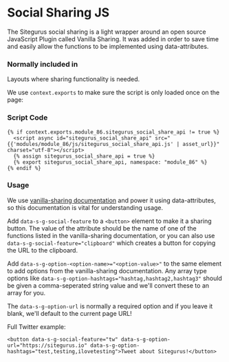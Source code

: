 # Social Sharing JS

The Sitegurus social sharing is a light wrapper around an open source JavaScript Plugin called Vanilla Sharing. It was added in order to save time and easily allow the functions to be implemented using data-attributes.

### Normally included in <a href="#normally-included-in" id="normally-included-in"></a>

Layouts where sharing functionality is needed.

We use `context.exports` to make sure the script is only loaded once on the page:

### Script Code <a href="#script-code" id="script-code"></a>

```liquid
{% if context.exports.module_86.sitegurus_social_share_api != true %}
  <script async id="sitegurus_social_share_api" src="{{'modules/module_86/js/sitegurus_social_share_api.js' | asset_url}}" charset="utf-8"></script>
  {% assign sitegurus_social_share_api = true %}
  {% export sitegurus_social_share_api, namespace: "module_86" %}
{% endif %}

```

### Usage <a href="#usage" id="usage"></a>

We use [vanilla-sharing documentation](https://www.npmjs.com/package/vanilla-sharing) and power it using data-attributes, so this documentation is vital for understanding usage.

Add `data-s-g-social-feature` to a `<button>` element to make it a sharing button. The value of the attribute should be the name of one of the functions listed in the vanilla-sharing documentation, or you can also use `data-s-g-social-feature="clipboard"` which creates a button for copying the URL to the clipboard.

Add `data-s-g-option-<option-name>="<option-value>"` to the same element to add options from the vanilla-sharing documentation. Any array type options like `data-s-g-option-hashtags="hashtag,hashtag2,hashtag3"` should be given a comma-seperated string value and we'll convert these to an array for you.

The `data-s-g-option-url` is normally a required option and if you leave it blank, we'll default to the current page URL!

Full Twitter example:

```liquid
<button data-s-g-social-feature="tw" data-s-g-option-url="https://sitegurus.io" data-s-g-option-hashtags="test,testing,ilovetesting">Tweet about Sitegurus!</button>
```
